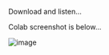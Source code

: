 Download and listen...

Colab screenshot is below...

![image](https://github.com/user-attachments/assets/c6be5639-3d41-4d2f-b609-5c024404e4c1)
